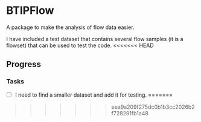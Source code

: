 # BTIPFlow
A package to make the analysis of flow data easier.

I have included a test dataset that contains several flow samples (it is a flowset) that can be used to test the code.
<<<<<<< HEAD

## Progress

### Tasks

 - [ ] I need to find a smaller dataset and add it for testing.
=======
>>>>>>> eea9a209f275dc0b1b3cc2026b2f728291fb1a48
